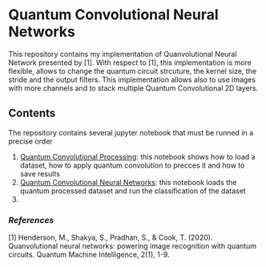 # Quantum Convolutional Neural Networks

This repository contains my implementation of Quanvolutional Neural Network presented by [1]. With respect to [1], this implementation is more flexible, allows to change the quantum circuit strcuture, the kernel size, the stride and the output filters. This implementation allows also to use images with more channels and to stack multiple Quantum Convolutional 2D layers.

## Contents

The repository contains several jupyter notebook that must be runned in a precise order

1. [Quantum Convolutional Processing](QuantumConvolutionalProcessing.ipynb): this notebook shows how to load a dataset, how to apply quantum convolution to precces it and how to save results
2. [Quantum Convolutional Neural Networks](QuantumConvolutionalNeuralNetworks.ipynb): this notebook loads the quantum processed dataset and run the classification of the dataset
3.  


### *References*

[1] Henderson, M., Shakya, S., Pradhan, S., & Cook, T. (2020). Quanvolutional neural networks: powering image recognition with quantum circuits. Quantum Machine Intelligence, 2(1), 1-9.

